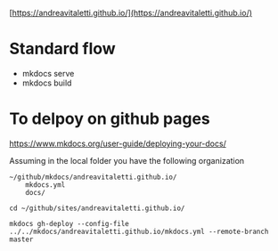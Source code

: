 [https://andreavitaletti.github.io/](https://andreavitaletti.github.io/)

# Standard flow

* mkdocs serve
* mkdocs build

# To delpoy on github pages

https://www.mkdocs.org/user-guide/deploying-your-docs/

Assuming in the local folder you have the following organization 

```
~/github/mkdocs/andreavitaletti.github.io/
    mkdocs.yml
    docs/
```
```
cd ~/github/sites/andreavitaletti.github.io/
```
```
mkdocs gh-deploy --config-file ../../mkdocs/andreavitaletti.github.io/mkdocs.yml --remote-branch master
```
